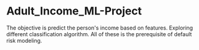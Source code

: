 # Adult_Income_ML-Project
The objective is predict the person's income based on features. Exploring different classification algorithm. All of these is the prerequisite of default risk modeling.
